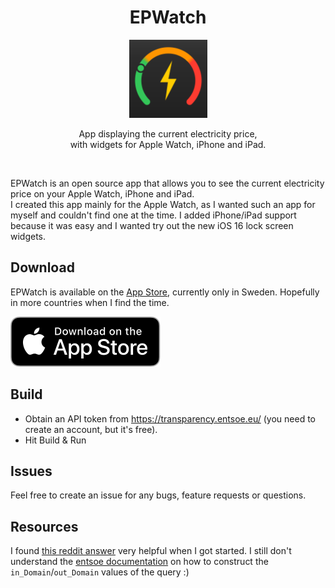 <h1 align="center">EPWatch</h1>

<div align="center">
<img alt="EPWatch" height="125" src="./Resources/Assets.xcassets/AppIcon.appiconset/icon.png">
</div>

<p align="center">
App displaying the current electricity price,<br> with widgets for Apple Watch, iPhone and iPad.
</p>
<br>

EPWatch is an open source app that allows you to see the current electricity price on your Apple Watch, iPhone and iPad.<br>
I created this app mainly for the Apple Watch, as I wanted such an app for myself and couldn't find one at the time. I added iPhone/iPad support because it was easy and I wanted try out the new iOS 16 lock screen widgets.

## Download

EPWatch is available on the [App Store](https://apps.apple.com/se/app/elpriset-widget/id1644399828), currently only in Sweden. Hopefully in more countries when I find the time.

[![Elpriset - Widget](./Resources/Download_on_the_App_Store_Badge_US-UK_RGB_blk_092917.svg)](https://apps.apple.com/se/app/elpriset-widget/id1644399828)

## Build

-   Obtain an API token from https://transparency.entsoe.eu/ (you need to create an account, but it's free).
-   Hit Build & Run

## Issues

Feel free to create an issue for any bugs, feature requests or questions.

## Resources

I found [this reddit answer](https://www.reddit.com/r/sweden/comments/r50v12/comment/ik9kif9/) very helpful when I got started. I still don't understand the [entsoe documentation](https://transparency.entsoe.eu/content/static_content/Static%20content/web%20api/Guide.html) on how to construct the `in_Domain`/`out_Domain` values of the query :)
